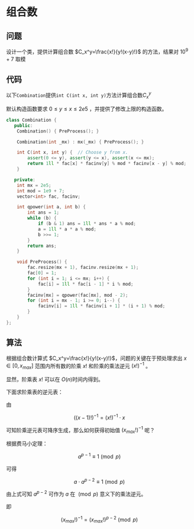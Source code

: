 # 组合数

## 问题

设计一个类，提供计算组合数 $C_x^y=\frac{x!}{y!(x-y)!}$ 的方法，结果对 $10^9 + 7$ 取模


## 代码
以下`Combination`提供`int C(int x, int y)`方法计算组合数$C_x^y$

默认构造函数要求 $0 \leq y \leq x \leq 2e5$ ，并提供了修改上限的构造函数。

```cpp
class Combination {
   public:
    Combination() { PreProcess(); }

    Combination(int _mx) : mx(_mx) { PreProcess(); }

    int C(int x, int y) {  // Choose y from x.
        assert(0 <= y), assert(y <= x), assert(x <= mx);
        return 1ll * fac[x] * facinv[y] % mod * facinv[x - y] % mod;
    }

   private:
    int mx = 2e5;
    int mod = 1e9 + 7;
    vector<int> fac, facinv;

    int qpower(int a, int b) {
        int ans = 1;
        while (b) {
            if (b & 1) ans = 1ll * ans * a % mod;
            a = 1ll * a * a % mod;
            b >>= 1;
        }
        return ans;
    }

    void PreProcess() {
        fac.resize(mx + 1), facinv.resize(mx + 1);
        fac[0] = 1;
        for (int i = 1; i <= mx; i++) {
            fac[i] = 1ll * fac[i - 1] * i % mod;
        }
        facinv[mx] = qpower(fac[mx], mod - 2);
        for (int i = mx - 1; i >= 0; i--) {
            facinv[i] = 1ll * facinv[i + 1] * (i + 1) % mod;
        }
    }
};
```


## 算法

根据组合数计算式 $C_x^y=\frac{x!}{y!(x-y)!}$，问题的关键在于预处理求出 $x \in [0, x_{max}]$ 范围内所有数的阶乘 $x!$ 和阶乘的乘法逆元 $(x!)^{-1}$ 。

显然，阶乘表 $x!$ 可以在 $O(n)$时间内得到。

下面求阶乘表的逆元表：

由

$$
((x - 1)!)^{-1} = (x!)^{-1} \cdot x
$$

可知阶乘逆元表可降序生成，那么如何获得初始值 $(x_{max}!)^{-1}$ 呢？

根据费马小定理：

$$
a^{p-1} \equiv 1 \pmod p
$$

可得

$$
a \cdot a^{p-2} \equiv 1 \pmod p
$$

由上式可知 $a^{p-2}$ 可作为 $a$ 在 $\pmod p$ 意义下的乘法逆元。

即

$$
(x_{max}!)^{-1} = (x_{max}!)^{p-2} \pmod p
$$